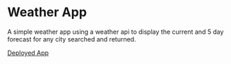 # Weather App
A simple weather app using a weather api to display the current and 5 day forecast for any city searched and returned.

[Deployed App](https://helloam.github.io/weatherapp/)

